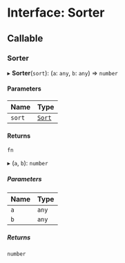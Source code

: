 # Interface: Sorter

## Callable

### Sorter

▸ **Sorter**(`sort`): (`a`: `any`, `b`: `any`) => `number`

#### Parameters

| Name | Type |
| :------ | :------ |
| `sort` | [`Sort`](Sort.md) |

#### Returns

`fn`

▸ (`a`, `b`): `number`

##### Parameters

| Name | Type |
| :------ | :------ |
| `a` | `any` |
| `b` | `any` |

##### Returns

`number`
